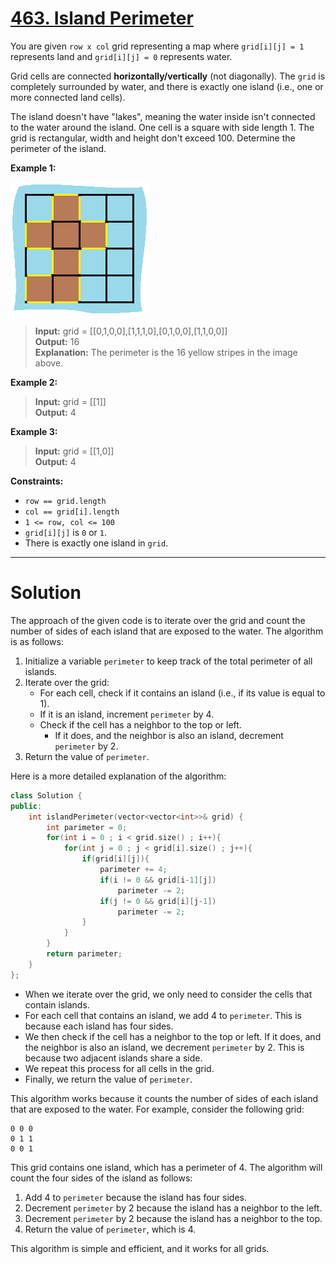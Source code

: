 # [463. Island Perimeter](https://leetcode.com/problems/island-perimeter/)

You are given `row x col` grid representing a map where `grid[i][j] = 1` represents land and `grid[i][j] = 0` represents water.

Grid cells are connected **horizontally/vertically** (not diagonally). The `grid` is completely surrounded by water, and there is exactly one island (i.e., one or more connected land cells).

The island doesn't have "lakes", meaning the water inside isn't connected to the water around the island. One cell is a square with side length 1. The grid is rectangular, width and height don't exceed 100. Determine the perimeter of the island.



**Example 1:**

![Alt text](image-1.png)

> **Input:** grid = [[0,1,0,0],[1,1,1,0],[0,1,0,0],[1,1,0,0]]<br>
**Output:** 16<br>
**Explanation:** 
The perimeter is the 16 yellow stripes in the image above.

**Example 2:**

> **Input:** grid = [[1]]<br>
**Output:** 4

**Example 3:**

> **Input:** grid = [[1,0]]<br>
**Output:** 4
 

**Constraints:**

- `row == grid.length`
- `col == grid[i].length`
- `1 <= row, col <= 100`
- `grid[i][j]` is `0` or `1`.
- There is exactly one island in `grid`.
---
# Solution

The approach of the given code is to iterate over the grid and count the number of sides of each island that are exposed to the water. The algorithm is as follows:

1. Initialize a variable `perimeter` to keep track of the total perimeter of all islands.
2. Iterate over the grid:
    * For each cell, check if it contains an island (i.e., if its value is equal to 1).
    * If it is an island, increment `perimeter` by 4.
    * Check if the cell has a neighbor to the top or left.
        * If it does, and the neighbor is also an island, decrement `perimeter` by 2.
3. Return the value of `perimeter`.

Here is a more detailed explanation of the algorithm:
```cpp
class Solution {
public:
    int islandPerimeter(vector<vector<int>>& grid) {
        int parimeter = 0;
        for(int i = 0 ; i < grid.size() ; i++){
            for(int j = 0 ; j < grid[i].size() ; j++){
                if(grid[i][j]){
                    parimeter += 4;
                    if(i != 0 && grid[i-1][j])
                        parimeter -= 2;
                    if(j != 0 && grid[i][j-1])
                        parimeter -= 2;
                }
            }
        }
        return parimeter;
    }
};
```

* When we iterate over the grid, we only need to consider the cells that contain islands.
* For each cell that contains an island, we add 4 to `perimeter`. This is because each island has four sides.
* We then check if the cell has a neighbor to the top or left. If it does, and the neighbor is also an island, we decrement `perimeter` by 2. This is because two adjacent islands share a side.
* We repeat this process for all cells in the grid.
* Finally, we return the value of `perimeter`.

This algorithm works because it counts the number of sides of each island that are exposed to the water. For example, consider the following grid:

```
0 0 0
0 1 1
0 0 1
```

This grid contains one island, which has a perimeter of 4. The algorithm will count the four sides of the island as follows:

1. Add 4 to `perimeter` because the island has four sides.
2. Decrement `perimeter` by 2 because the island has a neighbor to the left.
3. Decrement `perimeter` by 2 because the island has a neighbor to the top.
4. Return the value of `perimeter`, which is 4.

This algorithm is simple and efficient, and it works for all grids.